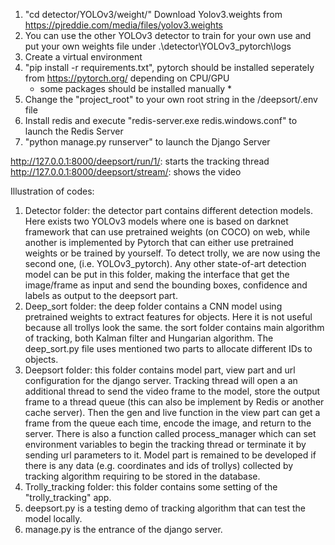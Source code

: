 1. "cd detector/YOLOv3/weight/" Download Yolov3.weights from https://pjreddie.com/media/files/yolov3.weights
2. You can use the other YOLOv3 detector to train for your own use and put your own weights file under .\detector\YOLOv3_pytorch\logs
3. Create a virtual environment
4. "pip install -r requirements.txt", pytorch should be installed seperately from https://pytorch.org/ depending on CPU/GPU
   * some packages should be installed manually *
5. Change the "project_root" to your own root string in the /deepsort/.env file
6. Install redis and execute "redis-server.exe redis.windows.conf" to launch the Redis Server
7. "python manage.py runserver" to launch the Django Server

http://127.0.0.1:8000/deepsort/run/1/: starts the tracking thread
http://127.0.0.1:8000/deepsort/stream/: shows the video



Illustration of codes:
1. Detector folder: the detector part contains different detection models. Here exists two YOLOv3 models where one is based on darknet framework that can use pretrained weights (on COCO) on web, while another is implemented by Pytorch that can either use pretrained weights or be trained by yourself. To detect trolly, we are now using the second one, (i.e. YOLOv3_pytorch). Any other state-of-art detection model can be put in this folder, making the interface that get the image/frame as input and send the bounding boxes, confidence and labels as output to the deepsort part.
2. Deep_sort folder: the deep folder contains a CNN model using pretrained weights to extract features for objects. Here it is not useful because all trollys look the same. the sort folder contains main algorithm of tracking, both Kalman filter and Hungarian algorithm. The deep_sort.py file uses mentioned two parts to allocate different IDs to objects.
3. Deepsort folder: this folder contains model part, view part and url configuration for the django server. Tracking thread will open a an additional thread to send the video frame to the model, store the output frame to a thread queue (this can also be implement by Redis or another cache server). Then the gen and live function in the view part can get a frame from the queue each time, encode the image, and return to the server. There is also a function called process_manager which can set environment variables to begin the tracking thread or terminate it by sending url parameters to it. Model part is remained to be developed if there is any data (e.g. coordinates and ids of trollys) collected by tracking algorithm requiring to be stored in the database.
4. Trolly_tracking folder: this folder contains some setting of the "trolly_tracking" app.
5. deepsort.py is a testing demo of tracking algorithm that can test the model locally.
6. manage.py is the entrance of the django server.
